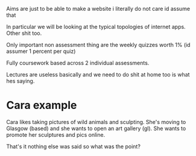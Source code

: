 
Aims are just to be able to make a website i literally do not care id assume that

In particular we will be looking at the typical topologies of internet apps. Other shit too.

Only important non assessment thing are the weekly quizzes worth 1% (id assumer 1 percent per quiz)

Fully coursework based across 2 individual assessments.

Lectures are useless basically and we need to do shit at home too is what hes saying.

# Cara example

Cara likes taking pictures of wild animals and sculpting. She's moving to Glasgow (based) and she wants to open an art gallery (gl). She wants to promote her sculptures and pics online.

That's it nothing else was said so what was the point?